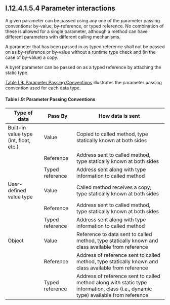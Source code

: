 ## I.12.4.1.5.4 Parameter interactions

A given parameter can be passed using any one of the parameter passing conventions: by-value, by-reference, or typed reference. No combination of these is allowed for a single parameter, although a method can have different parameters with different calling mechanisms.

A parameter that has been passed in as typed reference shall not be passed on as by-reference or by-value without a runtime type check and (in the case of by-value) a copy.

A byref parameter can be passed on as a typed reference by attaching the static type.

[Table I.9: Parameter Passing Conventions](#todo-missing-hyperlink) illustrates the parameter passing convention used for each data type.

#### Table I.9: Parameter Passing Conventions

 Type of data | Pass By | How data is sent
 ---- | ---- | ----
 Built-in value type (int, float, etc.) | Value | Copied to called method, type statically known at both sides
 &nbsp; | Reference | Address sent to called method, type statically known at both sides
 &nbsp; | Typed reference | Address sent along with type information to called method
 User-defined value type | Value | Called method receives a copy; type statically known at both sides
 &nbsp; | Reference | Address sent to called method, type statically known at both sides
 &nbsp; | Typed reference | Address sent along with type information to called method
 Object | Value | Reference to data sent to called method, type statically known and class available from reference
 &nbsp; | Reference | Address of reference sent to called method, type statically known and class available from reference
 &nbsp; | Typed reference | Address of reference sent to called method along with static type information, class (i.e., dynamic type) available from reference
